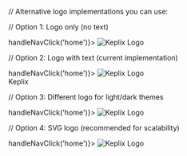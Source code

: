 // Alternative logo implementations you can use:

// Option 1: Logo only (no text)
<div className="flex items-center cursor-pointer" onClick={() => handleNavClick('home')}>
  <img 
    src="/logo.png" 
    alt="Keplix Logo" 
    className="h-10 w-auto"
  />
</div>

// Option 2: Logo with text (current implementation)
<div className="flex items-center cursor-pointer" onClick={() => handleNavClick('home')}>
  <img 
    src="/logo.png" 
    alt="Keplix Logo" 
    className="h-8 w-auto mr-2"
  />
  <div className="text-2xl font-bold text-white">
    <span className="text-red-500">K</span>eplix
  </div>
</div>

// Option 3: Different logo for light/dark themes
<div className="flex items-center cursor-pointer" onClick={() => handleNavClick('home')}>
  <img 
    src={isScrolled ? "/logo-white.png" : "/logo.png"}
    alt="Keplix Logo" 
    className="h-8 w-auto transition-all duration-300"
  />
</div>

// Option 4: SVG logo (recommended for scalability)
<div className="flex items-center cursor-pointer" onClick={() => handleNavClick('home')}>
  <img 
    src="/logo.svg" 
    alt="Keplix Logo" 
    className="h-8 w-auto"
  />
</div>
